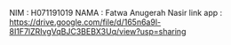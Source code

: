 NIM : H071191019
NAMA : Fatwa Anugerah Nasir
link app : https://drive.google.com/file/d/165n6a9l-8I1F7lZRIvgVqBJC3BEBX3Uq/view?usp=sharing

